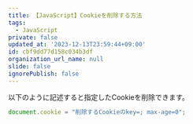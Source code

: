 ```yaml
---
title: 【JavaScript】Cookieを削除する方法
tags:
  - JavaScript
private: false
updated_at: '2023-12-13T23:59:44+09:00'
id: cbf9dd77d158c034b3df
organization_url_name: null
slide: false
ignorePublish: false
---
```

以下のように記述すると指定したCookieを削除できます。

```js
document.cookie = "削除するCookieのkey=; max-age=0";
```
